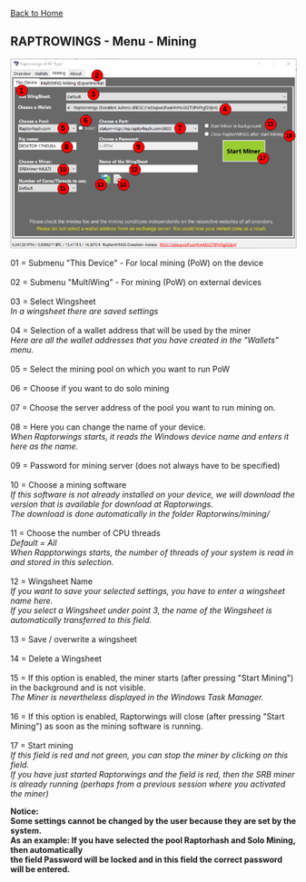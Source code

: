  [Back to Home](../index.md)

RAPTROWINGS - Menu - Mining                              
----------------------------

![Bildtext](/Documentation/pics/013_Raptorwings.png "WalletPage")

01 = Submenu "This Device" - For local mining (PoW) on the device 
<br /><br />
02 = Submenu "MultiWing" - For mining (PoW) on external devices 
<br /><br />
03 = Select Wingsheet<br />
*In a wingsheet there are saved settings*
<br /><br />
04 = Selection of a wallet address that will be used by the miner<br />
*Here are all the wallet addresses that you have created in the "Wallets" menu.*
<br /><br />
05 = Select the mining pool on which you want to run PoW
<br /><br />
06 = Choose if you want to do solo mining
<br /><br />
07 = Choose the server address of the pool you want to run mining on.
<br /><br />
08 = Here you can change the name of your device.<br />
*When Raptorwings starts, it reads the Windows device name and enters it here as the name.*
<br /><br />
09 = Password for mining server (does not always have to be specified)
<br /><br />
10 = Choose a mining software<br />
*If this software is not already installed on your device, we will download the version that is available for download at Raptorwings.* <br />
*The download is done automatically in the folder Raptorwins/mining/*
<br /><br />
11 = Choose the number of CPU threads <br />
*Default = All* <br />
*When Rapptorwings starts, the number of threads of your system is read in and stored in this selection.*
<br /><br />
12 = Wingsheet Name<br />
*If you want to save your selected settings, you have to enter a wingsheet name here.* <br />
*If you select a Wingsheet under point 3, the name of the Wingsheet is automatically transferred to this field.*
<br /><br />
13 = Save / overwrite a wingsheet
<br /><br />
14 = Delete a Wingsheet
<br /><br />
15 = If this option is enabled, the miner starts (after pressing "Start Mining") in the background and is not visible.<br />
*The Miner is nevertheless displayed in the Windows Task Manager.*
<br /><br />
16 = If this option is enabled, Raptorwings will close (after pressing "Start Mining") as soon as the mining software is running.
<br /><br />
17 = Start mining<br />
*If this field is red and not green, you can stop the miner by clicking on this field.*<br />
*If you have just started Raptorwings and the field is red, then the SRB miner is already running (perhaps from a previous session where you activated the miner)* <br />

**Notice:**<br />
**Some settings cannot be changed by the user because they are set by the system.**<br />
**As an example: If you have selected the pool Raptorhash and Solo Mining, then automatically**<br />
**the field Password will be locked and in this field the correct password will be entered.**
